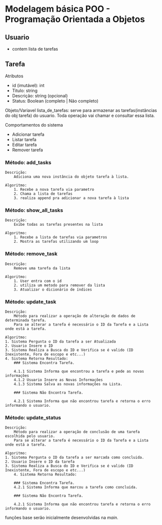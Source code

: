 # Modelagem básica POO - Programação Orientada a Objetos

## Usuario

- contem lista de tarefas

## Tarefa

Atributos

- id (imutável): int
- Titulo: string
- Descrição: string (opcional)
- Status: Boolean (completo | Não completo)

Objeto/Variavel
lista_de_tarefas: serve para armazenar as tarefas(instâncias do obj tarefa) do usuario. Toda operação vai chamar e consultar essa lista.

Comportamentos do sistema

- Adicionar tarefa
- Listar tarefa
- Editar tarefa
- Remover tarefa

### Método: add_tasks

    Descrição:
        Adiciona uma nova instância do objeto tarefa à lista.

    Algoritmo:
        1. Recebe a nova tarefa via parametro
        2. Chama a lista de tarefas
        3. realiza append pra adicionar a nova tarefa à lista

### Método: show_all_tasks

    Descrição:
        Exibe todas as tarefas presentes na lista

    Algoritmo:
        1. Recebe a lista de tarefas via parametros
        2. Mostra as tarefas utilizando um loop
    
### Método: remove_task

    Descrição: 
        Remove uma tarefa da lista 

    Algoritmo: 
        1. User entra com o id
        2. utiliza um metodo para remover da lista
        3. Atualizar o dicionário de índices

### Método: update_task

    Descrição: 
        Método para realizar a operação de alteração de dados de determinada tarefa.
        Para se alterar a tarefa é necessário o ID da Tarefa e a Lista onde está a tarefa.
    
    Algoritmo:
    1. Sistema Pergunta o ID da tarefa a ser Atualizada
    2. Usuario Insere o ID
    3. Sistema Realiza a Busca do ID e Verifica se é valido (ID Inexistente, Fora de escopo e etc...)
    4. Sistema Retorna Resultado:
        ### Sistema Encontra Tarefa.

        4.1.1 Sistema Informa que encontrou a tarefa e pede as novas informações
        4.1.2 Usuario Insere as Novas Informações
        4.1.3 Sistema Salva as novas informações na Lista.
        
        ### Sistema Não Encontra Tarefa.
        
        4.2.1 Sistema Informa que não encontrou tarefa e retorna o erro informando o usuario.

### Método: update_status
    
    Descrição:
        Método para realizar a operação de conclusão de uma tarefa escolhida pelo usuario.
        Para se alterar a tarefa é necessário o ID da Tarefa e a Lista onde está a tarefa.

    Algoritmo:
    1. Sistema Pergunta o ID da tarefa a ser marcada como concluida.
    2. Usuario Insere o ID da tarefa
    3. Sistema Realiza a Busca do ID e Verifica se é valido (ID Inexistente, Fora de escopo e etc...)
        4. Sistema Retorna Resultado:
        
        ### Sistema Encontra Tarefa.
        4.2.1 Sistema Informa que marcou a tarefa como concluida.

        ### Sistema Não Encontra Tarefa.
        
        4.2.1 Sistema Informa que não encontrou tarefa e retorna o erro informando o usuario.    

funções base serão inicialmente desenvolvidas na *main*.
